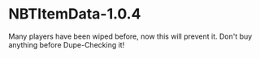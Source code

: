 # NBTItemData-1.0.4
Many players have been wiped before, now this will prevent it. Don't buy anything before Dupe-Checking it!
